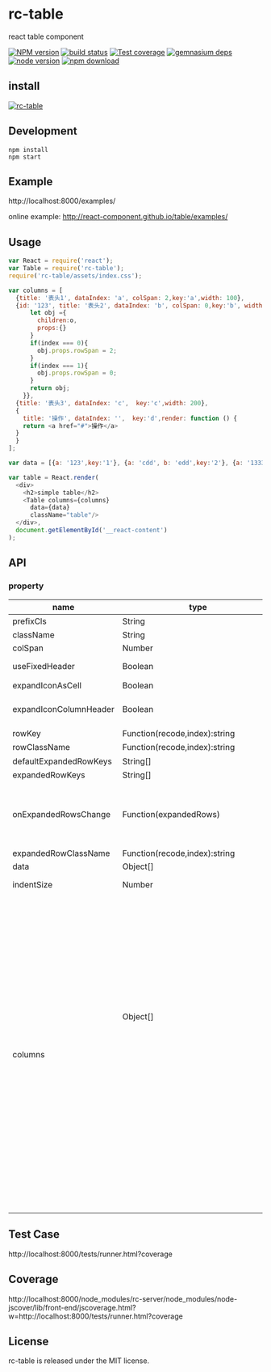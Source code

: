 # rc-table

react table component

[![NPM version][npm-image]][npm-url]
[![build status][travis-image]][travis-url]
[![Test coverage][coveralls-image]][coveralls-url]
[![gemnasium deps][gemnasium-image]][gemnasium-url]
[![node version][node-image]][node-url]
[![npm download][download-image]][download-url]

[npm-image]: http://img.shields.io/npm/v/rc-table.svg?style=flat-square
[npm-url]: http://npmjs.org/package/rc-table
[travis-image]: https://img.shields.io/travis/react-component/table.svg?style=flat-square
[travis-url]: https://travis-ci.org/react-component/table
[coveralls-image]: https://img.shields.io/coveralls/react-component/table.svg?style=flat-square
[coveralls-url]: https://coveralls.io/r/react-component/table?branch=master
[gemnasium-image]: http://img.shields.io/gemnasium/react-component/table.svg?style=flat-square
[gemnasium-url]: https://gemnasium.com/react-component/table
[node-image]: https://img.shields.io/badge/node.js-%3E=_0.10-green.svg?style=flat-square
[node-url]: http://nodejs.org/download/
[download-image]: https://img.shields.io/npm/dm/rc-table.svg?style=flat-square
[download-url]: https://npmjs.org/package/rc-table

## install

[![rc-table](https://nodei.co/npm/rc-table.png)](https://npmjs.org/package/rc-table)


## Development

```
npm install
npm start
```

## Example

http://localhost:8000/examples/

online example: http://react-component.github.io/table/examples/

## Usage

```js
var React = require('react');
var Table = require('rc-table');
require('rc-table/assets/index.css');

var columns = [
  {title: '表头1', dataIndex: 'a', colSpan: 2,key:'a',width: 100},
  {id: '123', title: '表头2', dataIndex: 'b', colSpan: 0,key:'b', width: 100, render: function(o, row, index){
      let obj ={
        children:o,
        props:{}
      }
      if(index === 0){
        obj.props.rowSpan = 2;
      }
      if(index === 1){
        obj.props.rowSpan = 0;
      }
      return obj;
    }},
  {title: '表头3', dataIndex: 'c',  key:'c',width: 200},
  {
    title: '操作', dataIndex: '',  key:'d',render: function () {
    return <a href="#">操作</a>
  }
  }
];

var data = [{a: '123',key:'1'}, {a: 'cdd', b: 'edd',key:'2'}, {a: '1333', c: 'eee', d: 2,key:'3'}];

var table = React.render(
  <div>
    <h2>simple table</h2>
    <Table columns={columns}
      data={data}
      className="table"/>
  </div>,
  document.getElementById('__react-content')
);
```
## API 

### property

<table class="table table-bordered table-striped">
    <thead>
    <tr>
        <th style="width: 100px;">name</th>
        <th style="width: 50px;">type</th>
        <th>default</th>
        <th>description</th>
    </tr>
    </thead>
    <tbody>
      <tr>
          <td>prefixCls</td>
          <td>String</td>
          <th>rc-table</th>
          <td></td>
      </tr>
      <tr>
          <td>className</td>
          <td>String</td>
          <th></th>
          <td>additional className</td>
      </tr>
      <tr>
         <td>colSpan</td>
         <td>Number</td>
         <th></th>
         <td>thead colSpan of this column</td>
      </tr>
      <tr>
          <td>useFixedHeader</td>
          <td>Boolean</td>
          <th>false</th>
          <td>whether use separator table for header. better set width for columns</td>
      </tr>
      <tr>
          <td>expandIconAsCell</td>
          <td>Boolean</td>
          <th>false</th>
          <td>whether render expandIcon as a cell</td>
      </tr>
      <tr>
          <td>expandIconColumnHeader</td>
          <td>Boolean</td>
          <th>true</th>
          <td>whether render expandIcon column header. If not and expandIconAsCell is true, second column header will span first column header.</td>
      </tr>
      <tr>
          <td>rowKey</td>
          <td>Function(recode,index):string</td>
          <th>record.key</th>
          <td>default use record.key as rowKey</td>
      </tr>
      <tr>
          <td>rowClassName</td>
          <td>Function(recode,index):string</td>
          <th></th>
          <td>get row's className</td>
      </tr>
      <tr>
          <td>defaultExpandedRowKeys</td>
          <td>String[]</td>
          <th>[]</th>
          <td>initial expanded rows keys</td>
      </tr>
      <tr>
          <td>expandedRowKeys</td>
          <td>String[]</td>
          <th></th>
          <td>current expanded rows keys</td>
      </tr>
      <tr>
          <td>onExpandedRowsChange</td>
          <td>Function(expandedRows)</td>
          <th>save the expanded rows in the internal state</th>
          <td>function to call when the expanded rows change</td>
      </tr>
      <tr>
          <td>expandedRowClassName</td>
          <td>Function(recode,index):string</td>
          <th></th>
          <td>get expanded row's className</td>
      </tr>
      <tr>
          <td>data</td>
          <td>Object[]</td>
          <th></th>
          <td>data record array to be rendered</td>
      </tr>
      <tr>
          <td>indentSize</td>
          <td>Number</td>
          <th>15</th>
          <td>indentSize for every level of data.i.children, better using with column.width specified</td>
      </tr>
      <tr>
          <td>columns</td>
          <td>Object[]<Object></td>
          <th></th>
          <td>
            The columns config of table. contains
            <table>
             <thead>
                <tr>
                    <th style="width: 100px;">name</th>
                    <th style="width: 50px;">type</th>
                    <th>default</th>
                    <th>description</th>
                </tr>
                </thead>
                <tbody>
                  <tr>
                      <td>key</td>
                      <td>String</td>
                      <th></th>
                      <td>key of this column</td>
                  </tr>
                  <tr>
                      <td>className</td>
                      <td>String</td>
                      <th></th>
                      <td>className of this column</td>
                  </tr>
                  <tr>
                      <td>title</td>
                      <td>React Node</td>
                      <th></th>
                      <td>title of this column</td>
                  </tr>
                  <tr>
                      <td>dataIndex</td>
                      <td>String</td>
                      <th></th>
                      <td>display field of the data record</td>
                  </tr>
                  <tr>
                      <td>width</td>
                      <td>String|Number</td>
                      <th></th>
                      <td>he width of the specific proportion calculation according to the width of the columns</td>
                  </tr>
                  <tr>
                      <td>render</td>
                      <td>Function(value, row, index)</td>
                      <th></th>
                      <td>The render function of cell, has three params: the text of this cell, the record of this row, the index of this row, it's return an object:{children: value, props:{colSpan: 1, rowSpan:1}}==>'children' is the text of this cell, props is some setting of this cell, eg: 'colspan' set td colspan, 'rowspan' set td rowspan</td>
                  </tr>
                </tbody>
            </table>
          </td>
      </tr>
    </tbody>
</table>

## Test Case

http://localhost:8000/tests/runner.html?coverage

## Coverage

http://localhost:8000/node_modules/rc-server/node_modules/node-jscover/lib/front-end/jscoverage.html?w=http://localhost:8000/tests/runner.html?coverage

## License

rc-table is released under the MIT license.

